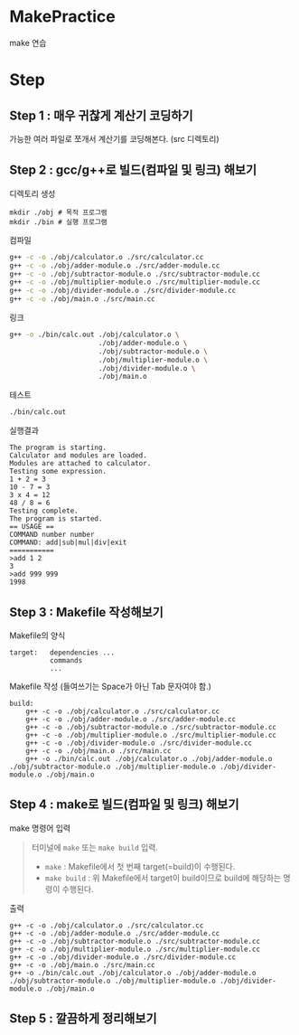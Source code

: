 # MakePractice

make 연습

# Step

## Step 1 : 매우 귀찮게 계산기 코딩하기

가능한 여러 파일로 쪼개서 계산기를 코딩해본다. (src 디렉토리)

## Step 2 : gcc/g++로 빌드(컴파일 및 링크) 해보기

디렉토리 생성

```
mkdir ./obj # 목적 프로그램
mkdir ./bin # 실행 프로그램
```

컴파일

```bash
g++ -c -o ./obj/calculator.o ./src/calculator.cc
g++ -c -o ./obj/adder-module.o ./src/adder-module.cc
g++ -c -o ./obj/subtractor-module.o ./src/subtractor-module.cc
g++ -c -o ./obj/multiplier-module.o ./src/multiplier-module.cc
g++ -c -o ./obj/divider-module.o ./src/divider-module.cc
g++ -c -o ./obj/main.o ./src/main.cc
```

링크

```bash
g++ -o ./bin/calc.out ./obj/calculator.o \
                      ./obj/adder-module.o \
                      ./obj/subtractor-module.o \
                      ./obj/multiplier-module.o \
                      ./obj/divider-module.o \
                      ./obj/main.o
```

테스트

```bash
./bin/calc.out
```

실행결과

```
The program is starting.
Calculator and modules are loaded.
Modules are attached to calculator.
Testing some expression.
1 + 2 = 3
10 - 7 = 3
3 x 4 = 12
48 / 8 = 6
Testing complete.
The program is started.
== USAGE ==
COMMAND number number
COMMAND: add|sub|mul|div|exit
===========
>add 1 2
3
>add 999 999
1998
```

## Step 3 : Makefile 작성해보기

Makefile의 양식

```
target:   dependencies ...
          commands
          ...
```

Makefile 작성 (들여쓰기는 Space가 아닌 Tab 문자여야 함.)

```
build:
	g++ -c -o ./obj/calculator.o ./src/calculator.cc
	g++ -c -o ./obj/adder-module.o ./src/adder-module.cc
	g++ -c -o ./obj/subtractor-module.o ./src/subtractor-module.cc
	g++ -c -o ./obj/multiplier-module.o ./src/multiplier-module.cc
	g++ -c -o ./obj/divider-module.o ./src/divider-module.cc
	g++ -c -o ./obj/main.o ./src/main.cc
	g++ -o ./bin/calc.out ./obj/calculator.o ./obj/adder-module.o ./obj/subtractor-module.o ./obj/multiplier-module.o ./obj/divider-module.o ./obj/main.o
```

## Step 4 : make로 빌드(컴파일 및 링크) 해보기

make 명령어 입력

> 터미널에 `make` 또는 `make build` 입력.
> * `make` : Makefile에서 첫 번째 target(=build)이 수행된다.
> * `make build` : 위 Makefile에서 target이 build이므로 build에 해당하는 명령이 수행된다.

출력

```
g++ -c -o ./obj/calculator.o ./src/calculator.cc
g++ -c -o ./obj/adder-module.o ./src/adder-module.cc
g++ -c -o ./obj/subtractor-module.o ./src/subtractor-module.cc
g++ -c -o ./obj/multiplier-module.o ./src/multiplier-module.cc
g++ -c -o ./obj/divider-module.o ./src/divider-module.cc
g++ -c -o ./obj/main.o ./src/main.cc
g++ -o ./bin/calc.out ./obj/calculator.o ./obj/adder-module.o ./obj/subtractor-module.o ./obj/multiplier-module.o ./obj/divider-module.o ./obj/main.o
```

## Step 5 : 깔끔하게 정리해보기